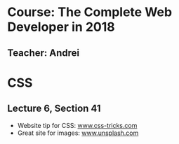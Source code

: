 # Course: The Complete Web Developer in 2018

## Teacher: Andrei

# CSS

## Lecture 6, Section 41

- Website tip for CSS: www.css-tricks.com
- Great site for images: www.unsplash.com
